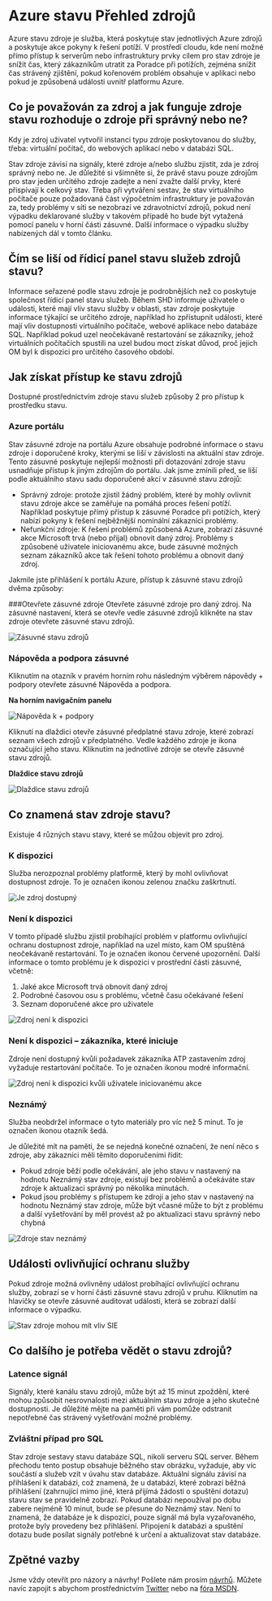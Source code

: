 <properties
   pageTitle="Azure přehled stavu zdrojů | Microsoft Azure"
   description="Základní informace o stavu Azure zdroje"
   services="Resource health"
   documentationCenter="dev-center-name"
   authors="BernardoAMunoz"
   manager=""
   editor=""/>

<tags
   ms.service="resource-health"
   ms.devlang="na"
   ms.topic="article"
   ms.tgt_pltfrm="na"
   ms.workload="Supportability"
   ms.date="06/01/2016"
   ms.author="BernardoAMunoz"/>

# <a name="azure-resource-health-overview"></a>Azure stavu Přehled zdrojů

Azure stavu zdroje je služba, která poskytuje stav jednotlivých Azure zdrojů a poskytuje akce pokyny k řešení potíží. V prostředí cloudu, kde není možné přímo přístup k serverům nebo infrastruktury prvky cílem pro stav zdroje je snížit čas, který zákazníkům utratit za Poradce při potížích, zejména snížit čas strávený zjištění, pokud kořenovém problém obsahuje v aplikaci nebo pokud je způsobená události uvnitř platformu Azure.

## <a name="what-is-considered-a-resource-and-how-does-resource-health-decides-if-the-resource-is-healthy-or-not"></a>Co je považován za zdroj a jak funguje zdroje stavu rozhoduje o zdroje při správný nebo ne? 
Kdy je zdroj uživatel vytvořil instanci typu zdroje poskytovanou do služby, třeba: virtuální počítač, do webových aplikací nebo v databázi SQL. 

Stav zdroje závisí na signály, které zdroje a/nebo službu zjistit, zda je zdroj správný nebo ne. Je důležité si všimněte si, že právě stavu pouze zdrojům pro stav jeden určitého zdroje zadejte a není zvažte další prvky, které přispívají k celkový stav. Třeba při vytváření sestav, že stav virtuálního počítače pouze požadovaná část výpočetním infrastruktury je považován za, tedy problémy v síti se nezobrazí ve zdravotnictví zdrojů, pokud není výpadku deklarované služby v takovém případě ho bude být vytažená pomocí panelu v horní části zásuvné. Další informace o výpadku služby nabízených dál v tomto článku. 

## <a name="how-is-resource-health-different-from-service-health-dashboard"></a>Čím se liší od řídicí panel stavu služeb zdrojů stavu?

Informace seřazené podle stavu zdroje je podrobnějších než co poskytuje společnost řídicí panel stavu služeb. Během SHD informuje uživatele o události, které mají vliv stavu služby v oblasti, stav zdroje poskytuje informace týkající se určitého zdroje, například ho zpřístupnit události, které mají vliv dostupnosti virtuálního počítače, webové aplikace nebo databáze SQL. Například pokud uzel neočekávaně restartování se zákazníky, jehož virtuálních počítačích spustili na uzel budou moct získat důvod, proč jejich OM byl k dispozici pro určitého časového období.   

## <a name="how-to-access-resource-health"></a>Jak získat přístup ke stavu zdrojů
Dostupné prostřednictvím zdroje stavu služeb způsoby 2 pro přístup k prostředku stavu.

### <a name="azure-portal"></a>Azure portálu
Stav zásuvné zdroje na portálu Azure obsahuje podrobné informace o stavu zdroje i doporučené kroky, kterými se liší v závislosti na aktuální stav zdroje. Tento zásuvné poskytuje nejlepší možnosti při dotazování zdroje stavu usnadňuje přístup k jiným zdrojům do portálu. Jak jsme zmínili před, se liší podle aktuálního stavu sadu doporučené akcí v zásuvné stavu zdrojů:

* Správný zdroje: protože zjistil žádný problém, které by mohly ovlivnit stavu zdroje akce se zaměřuje na pomáhá proces řešení potíží. Například poskytuje přímý přístup k zásuvné Poradce při potížích, který nabízí pokyny k řešení nejběžnější nominální zákazníci problémy.
* Nefunkční zdroje: K řešení problémů způsobená Azure, zobrazí zásuvné akce Microsoft trvá (nebo přijal) obnovit daný zdroj. Problémy s způsobené uživatele iniciovanému akce, bude zásuvné možných seznam zákazníků akce tak řešení tohoto problému a obnovit daný zdroj.  

Jakmile jste přihlášení k portálu Azure, přístup k zásuvné stavu zdrojů dvěma způsoby: 

###<a name="open-the-resource-blade"></a>Otevřete zásuvné zdroje
Otevřete zásuvné zdroje pro daný zdroj. Na zásuvné nastavení, která se otevře vedle zásuvné zdrojů klikněte na stav zdroje otevřete zásuvné stavu zdrojů. 

![Zásuvné stavu zdrojů](./media/resource-health-overview/resourceBladeAndResourceHealth.png)

### <a name="help-and-support-blade"></a>Nápověda a podpora zásuvné
Kliknutím na otazník v pravém horním rohu následným výběrem nápovědy + podpory otevřete zásuvné Nápověda a podpora. 

**Na horním navigačním panelu**

![Nápověda k + podpory](./media/resource-health-overview/HelpAndSupport.png)

Kliknutí na dlaždici otevře zásuvné předplatné stavu zdroje, které zobrazí seznam všech zdrojů v předplatného. Vedle každého zdroje je ikona označující jeho stavu. Kliknutím na jednotlivé zdroje se otevře zásuvné stavu zdrojů.

**Dlaždice stavu zdrojů**

![Dlaždice stavu zdrojů](./media/resource-health-overview/resourceHealthTile.png)

## <a name="what-does-my-resource-health-status-mean"></a>Co znamená stav zdroje stavu?
Existuje 4 různých stavu stavy, které se můžou objevit pro zdroj.

### <a name="available"></a>K dispozici
Služba nerozpoznal problémy platformě, který by mohl ovlivňovat dostupnost zdroje. To je označen ikonou zelenou značku zaškrtnutí. 

![Je zdroj dostupný](./media/resource-health-overview/Available.png)

### <a name="unavailable"></a>Není k dispozici

V tomto případě službu zjistil probíhající problém v platformu ovlivňující ochranu dostupnost zdroje, například na uzel místo, kam OM spuštěná neočekávaně restartování. To je označen ikonou červené upozornění. Další informace o tomto problému je k dispozici v prostřední části zásuvné, včetně: 

1.  Jaké akce Microsoft trvá obnovit daný zdroj 
2.  Podrobné časovou osu s problému, včetně času očekávané řešení
3.  Seznam doporučené akce pro uživatele 

![Zdroj není k dispozici](./media/resource-health-overview/Unavailable.png)

### <a name="unavailable--customer-initiated"></a>Není k dispozici – zákazníka, které iniciuje
Zdroje není dostupný kvůli požadavek zákazníka ATP zastavením zdroj vyžaduje restartování počítače. To je označen ikonou modré informační. 

![Zdroj není k dispozici kvůli uživatele iniciovanému akce](./media/resource-health-overview/userInitiated.png)

### <a name="unknown"></a>Neznámý
Služba neobdržel informace o tyto materiály pro víc než 5 minut. To je označen ikonou otazník šedá. 

Je důležité mít na paměti, že se nejedná konečné označení, že není něco s zdroje, aby zákazníci měli těmito doporučeními řídit:

* Pokud zdroje běží podle očekávání, ale jeho stavu v nastavený na hodnotu Neznámý stav zdroje, existují bez problémů a očekáváte stav zdroje k aktualizaci správný po několika minutách.
* Pokud jsou problémy s přístupem ke zdroji a jeho stav v nastavený na hodnotu Neznámý stav zdroje, může být včasné může to být z problému a další vyšetřování by měl provést až po aktualizaci stavu správný nebo chybná

![Zdroje stav neznámý](./media/resource-health-overview/unknown.png)

## <a name="service-impacting-events"></a>Události ovlivňující ochranu služby
Pokud zdroje možná ovlivněny událost probíhající ovlivňující ochranu služby, zobrazí se v horní části zásuvné stavu zdrojů v pruhu. Kliknutím na hlavičky se otevře zásuvné auditovat události, která se zobrazí další informace o výpadku.

![Stav zdroje mohou mít vliv SIE](./media/resource-health-overview/serviceImpactingEvent.png)

## <a name="what-else-do-i-need-to-know-about-resource-health"></a>Co dalšího je potřeba vědět o stavu zdrojů?

### <a name="signal-latency"></a>Latence signál
Signály, které kanálu stavu zdrojů, může být až 15 minut zpoždění, které mohou způsobit nesrovnalosti mezi aktuálním stavu zdroje a jeho skutečné dostupnosti. Je důležité mějte na paměti při vám pomůže odstranit nepotřebné čas strávený vyšetřování možné problémy. 

### <a name="special-case-for-sql"></a>Zvláštní případ pro SQL 
Stav zdroje sestavy stavu databáze SQL, nikoli serveru SQL server. Během přechodu tento postup obsahuje běžného stav obrázku, vyžaduje, aby víc součástí a služeb vzít v úvahu stav databáze. Aktuální signálu závisí na přihlášení k databázi, což znamená, že u databází, které zobrazí běžná přihlášení (zahrnující mimo jiné, která přijímá žádosti o spuštění dotazu) stavu stav se pravidelně zobrazí. Pokud databázi nepoužíval po dobu zabere nejméně 10 minut, bude se přesune do Neznámý stav. Není to znamená, že databáze je k dispozici, pouze signál má byla vyzařovaného, protože byly provedeny bez přihlášení. Připojení k databázi a spuštění dotazu bude posílat signály potřebné k určení a aktualizovat stav databáze.

## <a name="feedback"></a>Zpětné vazby
Jsme vždy otevřít pro názory a návrhy! Pošlete nám prosím [návrhů](https://feedback.azure.com/forums/266794-support-feedback). Můžete navíc zapojit s abychom prostřednictvím [Twitter](https://twitter.com/azuresupport) nebo na [fóra MSDN](https://social.msdn.microsoft.com/Forums/azure).
